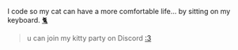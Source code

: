 I code so my cat can have a more comfortable life... by sitting on my keyboard. [🐈](https://github.com/ruru-m07/ruru-m07) 

> u can join my kitty party on Discord [:3](https://discord.gg/wenerwsfJZ)

